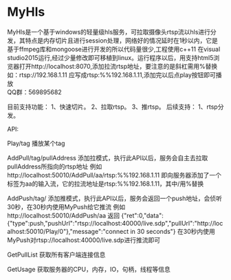 # MyHls
MyHls是一个基于windows的轻量级hls服务，可拉取摄像头rtsp流以hls进行分发，其特点是内存切片且进行session处理，网络好的情况延时在1秒以内，它是基于ffmpeg库和mongoose进行开发的所以代码量很少,工程使用c++11 在visual studio2015运行,经过少量修改即可移植到linux。运行程序以后，用支持html5浏览器打开http://localhost:8070,添加拉流rtsp地址，要注意的是斜杠需用%替换如：rtsp://192.168.1.11 应写成rtsp:%%192.168.1.11,添加完以后点play按钮即可播放
<br>
QQ群：569895682

目前支持功能：
1、快速切片。
2、拉取rtsp。
3、推rtsp。
后续支持：
1、rtsp分发。

API:


Play/tag
播放某个tag


AddPull/tag/pullAddress
添加拉模式，执行此API以后，服务会自主去拉取pullAddress所指向的rtsp地址
例如
http://localhost:50010/AddPull/aa/rtsp:%%192.168.1.11
即向服务器添加了一个标签为aa的输入流，它的拉流地址是rtsp:%%192.168.1.11，其中/用%替换


AddPush/tag/
添加推模式，执行此API以后，服务会返回一个push地址，会侦听30秒，在30秒内使用MyPush给它推流
例如
http://localhost:50010/AddPush/aa
返回
{"ret":0,"data":{"type":push,"pushUrl":"rtsp://localhost:40000/live.sdp","pullUrl":"http://localhost:50010/Play/0"},"message":"connect in 30 seconds"}
在30秒内使用MyPush对rtsp://localhost:40000/live.sdp进行推流即可


GetPullList
获取所有客户端连接信息


GetUsage
获取服务器的CPU，内存，IO，句柄，线程等信息
